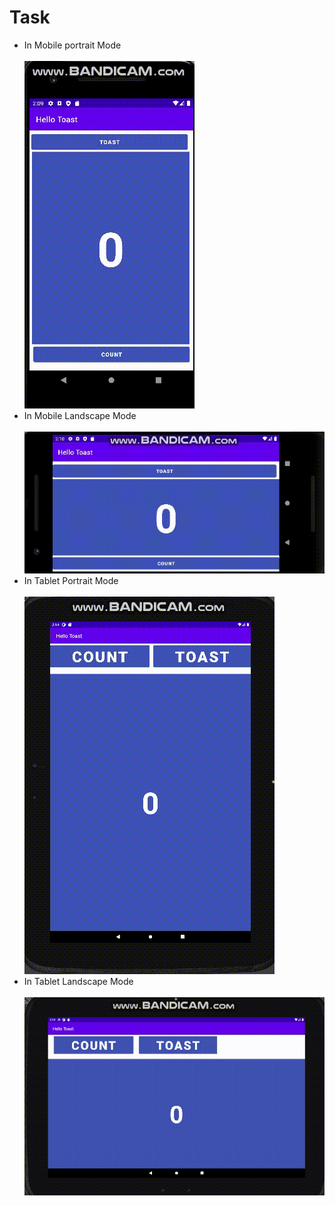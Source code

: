 # Task

<ul>
<li>In Mobile portrait Mode </li><br/>
<img src="gif/mobile-portrait.gif" />

<li>In Mobile Landscape Mode </li><br/>
<img src="gif/mobile-landscape.gif" />

<li>In Tablet Portrait Mode </li><br/>
<img src="gif/tablet-portrait.gif" />

<li>In Tablet Landscape Mode </li><br/>
<img src="gif/tablet-landscape.gif" />

</ul>
